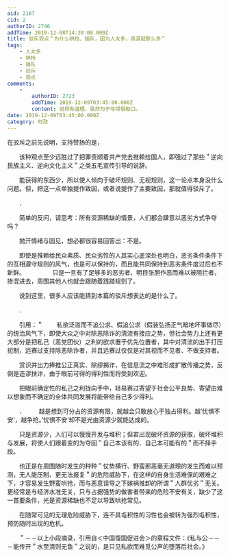 ```yaml
---
aid: 2167
cid: 2
authorID: 2746
addTime: 2019-12-08T14:30:00.000Z
title: 驳斥观点＂为什么哄抢、插队，因为人太多，资源就那么多＂
tags:
    - 人太多
    - 哄抢
    - 插队
    - 驳斥
    - 观点
comments:
    -
        authorID: 2723
        addTime: 2019-12-09T03:45:00.000Z
        content: 说得有道理，虽然句子写得很拗口。
date: 2019-12-09T03:45:00.000Z
category: 时政
---
```


在驳斥之前先说明，支持赞扬的是，

　　该种观点至少远胜过了把罪责顺着共产党去推赖给国人，即强过了那些＂逆向民族主义、逆向文化主义＂之类五毛宣传引导的说辞。

　　能获得的东西少，所以使人倾向于破坏规则、无视规则，这一论点本身没什么问题。但，把这一点单独提作致因，或者说提作了主要致因，那就值得驳斥了。

　　．

　　简单的反问，请思考：所有资源稀缺的情景，人们都会肆意以恶劣方式争夺吗？

　　抛开情绪与固见，想必都很容易回答出：不是。

　　即使是推赖给民众素质、民众劣性的人其实心底深处也明白，恶劣条件条件下的互相遵守规则的风气，也是可以保持的，而且能共同保持到恶劣条件度过后也不新鲜。 　　 　　只是一旦有了足够多的恶劣者、明目张胆作恶而难以被阻拦者，掺混进去，周围其他人也就会跟随着践踏规则了。

　　说到这里，很多人应该能猜到本篇的驳斥想表达的是什么了。

　　．

　　引用：＂ 　　私欲泛滥而不追公求、假追公求（假装弘扬正气暗地坏事做尽）的统治风气下，即使大众之中对除恶除诈的清流有接应之势，但社会势力上还有更大部分是把私己（恶党团伙）之利的欲求置于优先位置者，其中对清流的出手打压扼制，远赛过支持除恶除诈者，并且远赛过仅仅是对其视而不见者、不做支持者。

　　赏识并出力捧推公正真实、除缪揭诈，在信息流之中难形成扩散传播之势，反倒是造谬扶诈，由于眼前可得的得利性而将受到欢迎。

　　把眼前确定性的私己之利拢向手中，轻易赛过寄望于社会公平良势、寄望由难以想象而不确定的全体共同发展将能带给自己多少得利。

　　． 　　越是想到可分占的资源有限，就越会只敢放心于独占得利。越’忧惧不安’，越争抢。’忧惧不安’却不是光由资源少就能达成的。

　　只是资源少，人们可以慢慢开发与堆积；但若出现破坏资源的获取，破坏堆积与发展，将使人们跟着变的为夺回＂自己本该有的、自己本可能有的＂而不择手段。

　　也正是在周围随时发生的种种＂仗势横行、野蛮邪恶毫无道理的发生而难以预测，无人能压制、更无法报复＂的危险威胁下，在这样的自身生活难保的艰难之下，才容易发生野蛮哄抢，而与恶意误导之下嫁祸推卸的所谓＂人群优劣＂无关。更经常是与经济水准无关，只与占据强势的做害者带来的危险不安有关，缺少了这一首要条件，光是资源稀缺也不足以导致哄抢常见。

　　在随常可见的无理危险威胁下，连不具屯积性的习性也会被转为强烈屯积性，预防随时出现的危机。

　　＂－－以上小段摘录，引用自＜中国復国促进会＞的章程文件：《私与公－－－能传开＂水至清则无鱼＂之说的，是只见私欲而难觅公声的堕落后社会。》

